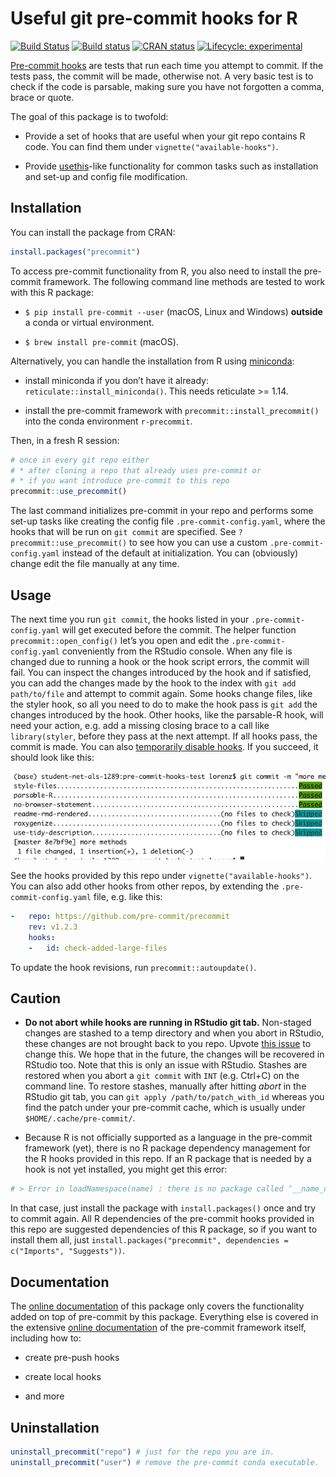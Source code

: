 
<!-- README.md is generated from README.Rmd. Please edit that file -->

# Useful git pre-commit hooks for R

<!-- badges: start -->

[![Build
Status](https://travis-ci.org/lorenzwalthert/precommit.svg?branch=master)](https://travis-ci.org/lorenzwalthert/precommit)
[![Build
status](https://ci.appveyor.com/api/projects/status/6xfoh8b4ik3pg6da/branch/master?svg=true)](https://ci.appveyor.com/project/lorenzwalthert/precommit/branch/master)
[![CRAN
status](https://www.r-pkg.org/badges/version/precommit)](https://CRAN.R-project.org/package=precommit)
[![Lifecycle:
experimental](https://img.shields.io/badge/lifecycle-experimental-orange.svg)](https://www.tidyverse.org/lifecycle/#experimental)

<!-- badges: end -->

[Pre-commit hooks](https://pre-commit.com) are tests that run each time
you attempt to commit. If the tests pass, the commit will be made,
otherwise not. A very basic test is to check if the code is parsable,
making sure you have not forgotten a comma, brace or quote.

The goal of this package is to twofold:

  - Provide a set of hooks that are useful when your git repo contains R
    code. You can find them under `vignette("available-hooks")`.

  - Provide [usethis](https://github.com/r-lib/usethis)-like
    functionality for common tasks such as installation and set-up and
    config file modification.

## Installation

You can install the package from CRAN:

``` r
install.packages("precommit")
```

To access pre-commit functionality from R, you also need to install the
pre-commit framework. The following command line methods are tested to
work with this R package:

  - `$ pip install pre-commit --user` (macOS, Linux and Windows)
    **outside** a conda or virtual environment.

  - `$ brew install pre-commit` (macOS).

Alternatively, you can handle the installation from R using
[miniconda](https://docs.conda.io/en/latest/miniconda.html):

  - install miniconda if you don’t have it already:
    `reticulate::install_miniconda()`. This needs reticulate \>= 1.14.

  - install the pre-commit framework with
    `precommit::install_precommit()` into the conda environment
    `r-precommit`.

Then, in a fresh R session:

``` r
# once in every git repo either
# * after cloning a repo that already uses pre-commit or
# * if you want introduce pre-commit to this repo
precommit::use_precommit()
```

The last command initializes pre-commit in your repo and performs some
set-up tasks like creating the config file `.pre-commit-config.yaml`,
where the hooks that will be run on `git commit` are specified. See
`?precommit::use_precommit()` to see how you can use a custom
`.pre-commit-config.yaml` instead of the default at initialization. You
can (obviously) change edit the file manually at any time.

## Usage

The next time you run `git commit`, the hooks listed in your
`.pre-commit-config.yaml` will get executed before the commit. The
helper function `precommit::open_config()` let’s you open and edit the
`.pre-commit-config.yaml` conveniently from the RStudio console. When
any file is changed due to running a hook or the hook script errors, the
commit will fail. You can inspect the changes introduced by the hook and
if satisfied, you can add the changes made by the hook to the index with
`git add path/to/file` and attempt to commit again. Some hooks change
files, like the styler hook, so all you need to do to make the hook pass
is `git add` the changes introduced by the hook. Other hooks, like the
parsable-R hook, will need your action, e.g. add a missing closing brace
to a call like `library(styler`, before they pass at the next attempt.
If all hooks pass, the commit is made. You can also [temporarily disable
hooks](https://pre-commit.com/#temporarily-disabling-hooks). If you
succeed, it should look like this:

<img src="man/figures/screenshot.png" width="639" />

See the hooks provided by this repo under `vignette("available-hooks")`.
You can also add other hooks from other repos, by extending the
`.pre-commit-config.yaml` file, e.g. like this:

``` yaml
-   repo: https://github.com/pre-commit/precommit
    rev: v1.2.3
    hooks: 
    -   id: check-added-large-files
```

To update the hook revisions, run `precommit::autoupdate()`.

## Caution

  - **Do not abort while hooks are running in RStudio git tab.**
    Non-staged changes are stashed to a temp directory and when you
    abort in RStudio, these changes are not brought back to you repo.
    Upvote [this issue](https://github.com/rstudio/rstudio/issues/6471)
    to change this. We hope that in the future, the changes will be
    recovered in RStudio too. Note that this is only an issue with
    RStudio. Stashes are restored when you abort a `git commit` with
    `INT` (e.g. Ctrl+C) on the command line. To restore stashes,
    manually after hitting *abort* in the RStudio git tab, you can `git
    apply /path/to/patch_with_id` whereas you find the patch under your
    pre-commit cache, which is usually under `$HOME/.cache/pre-commit/`.

  - Because R is not officially supported as a language in the
    pre-commit framework (yet), there is no R package dependency
    management for the R hooks provided in this repo. If an R package
    that is needed by a hook is not yet installed, you might get this
    error:

<!-- end list -->

``` r
# > Error in loadNamespace(name) : there is no package called ‘__name_of_package__’
```

In that case, just install the package with `install.packages()` once
and try to commit again. All R dependencies of the pre-commit hooks
provided in this repo are suggested dependencies of this R package, so
if you want to install them all, just `install.packages("precommit",
dependencies = c("Imports", "Suggests"))`.

## Documentation

The [online
documentation](https://lorenzwalthert.github.io/precommit/index.html) of
this package only covers the functionality added on top of pre-commit by
this package. Everything else is covered in the extensive [online
documentation](https://pre-commit.com) of the pre-commit framework
itself, including how to:

  - create pre-push hooks

  - create local hooks

  - and more

## Uninstallation

``` r
uninstall_precommit("repo") # just for the repo you are in.
uninstall_precommit("user") # remove the pre-commit conda executable.
```
